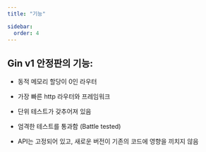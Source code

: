 ```yaml
---
title: "기능"

sidebar:
  order: 4
---
```


## Gin v1 안정판의 기능:

- 동적 메모리 할당이 0인 라우터

- 가장 빠른 http 라우터와 프레임워크

- 단위 테스트가 갖추어져 있음

- 엄격한 테스트를 통과함 (Battle tested)

- API는 고정되어 있고, 새로운 버전이 기존의 코드에 영향을 끼치지 않음
